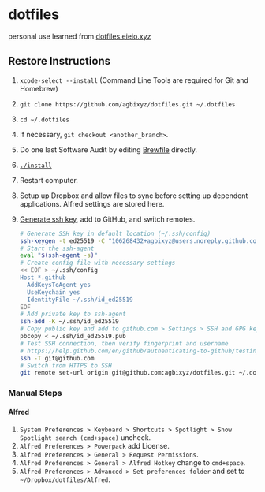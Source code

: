 # dotfiles

personal use
learned from [dotfiles.eieio.xyz](http://dotfiles.eieio.xyz)

## Restore Instructions

1. `xcode-select --install` (Command Line Tools are required for Git and Homebrew)
2. `git clone https://github.com/agbixyz/dotfiles.git ~/.dotfiles`
3. `cd ~/.dotfiles`
4. If necessary, `git checkout <another_branch>`.
5. Do one last Software Audit by editing [Brewfile](Brewfile) directly.
6. [`./install`](install)
7. Restart computer.
8. Setup up Dropbox and allow files to sync before setting up dependent applications. Alfred settings are stored here.
9. [Generate ssh key](https://docs.github.com/en/authentication/connecting-to-github-with-ssh/generating-a-new-ssh-key-and-adding-it-to-the-ssh-agent), add to GitHub, and switch remotes.

    ```zsh
    # Generate SSH key in default location (~/.ssh/config)
    ssh-keygen -t ed25519 -C "106268432+agbixyz@users.noreply.github.com"
    # Start the ssh-agent
    eval "$(ssh-agent -s)"
    # Create config file with necessary settings
    << EOF > ~/.ssh/config
    Host *.github
      AddKeysToAgent yes
      UseKeychain yes
      IdentityFile ~/.ssh/id_ed25519
    EOF
    # Add private key to ssh-agent 
    ssh-add -K ~/.ssh/id_ed25519
    # Copy public key and add to github.com > Settings > SSH and GPG keys
    pbcopy < ~/.ssh/id_ed25519.pub
    # Test SSH connection, then verify fingerprint and username
    # https://help.github.com/en/github/authenticating-to-github/testing-your-ssh-connection
    ssh -T git@github.com
    # Switch from HTTPS to SSH
    git remote set-url origin git@github.com:agbixyz/dotfiles.git ~/.dotfiles
    ```


### Manual Steps


#### Alfred

1. `System Preferences > Keyboard > Shortcuts > Spotlight > Show Spotlight search (cmd+space)` uncheck.
2. `Alfred Preferences > Powerpack` add License.
3. `Alfred Preferences > General > Request Permissions`.
4. `Alfred Preferences > General > Alfred Hotkey` change to `cmd+space`.
5. `Alfred Preferences > Advanced > Set preferences folder` and set to `~/Dropbox/dotfiles/Alfred`.

